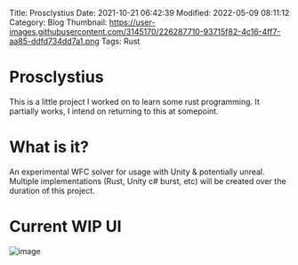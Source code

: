 Title: Prosclystius
Date: 2021-10-21 06:42:39
Modified: 2022-05-09 08:11:12
Category: Blog
Thumbnail: https://user-images.githubusercontent.com/3145170/226287710-93715f82-4c16-4ff7-aa85-ddfd734dd7a1.png
Tags: Rust
# Prosclystius
This is a little project I worked on to learn some rust programming. It partially works, I intend on returning to this at somepoint.

# What is it?

An experimental WFC solver for usage with Unity & potentially unreal. Multiple implementations (Rust, Unity c# burst, etc) will be created over the duration of this project. 

# Current WIP UI
![image](https://user-images.githubusercontent.com/3145170/226287710-93715f82-4c16-4ff7-aa85-ddfd734dd7a1.png)

